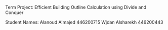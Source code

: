 Term Project: Efficient Building Outline Calculation using Divide and Conquer

Student Names:
Alanoud Almajed 	446200715
Wjdan Alsharekh	  446200443
